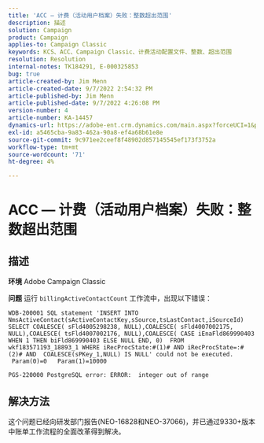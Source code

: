 ```yaml
---
title: 'ACC — 计费（活动用户档案）失败：整数超出范围'
description: 描述
solution: Campaign
product: Campaign
applies-to: Campaign Classic
keywords: KCS、ACC、Campaign Classic、计费活动配置文件、整数、超出范围
resolution: Resolution
internal-notes: TK184291, E-000325853
bug: true
article-created-by: Jim Menn
article-created-date: 9/7/2022 2:54:32 PM
article-published-by: Jim Menn
article-published-date: 9/7/2022 4:26:08 PM
version-number: 4
article-number: KA-14457
dynamics-url: https://adobe-ent.crm.dynamics.com/main.aspx?forceUCI=1&pagetype=entityrecord&etn=knowledgearticle&id=4147fbf5-bc2e-ed11-9db1-0022480866ad
exl-id: a5465cba-9a83-462a-90a8-ef4a68b61e8e
source-git-commit: 9c971ee2ceef8f48902d857145545ef173f3752a
workflow-type: tm+mt
source-wordcount: '71'
ht-degree: 4%

---
```


# ACC — 计费（活动用户档案）失败：整数超出范围

## 描述


<b>环境</b>
Adobe Campaign Classic

<b>问题</b>
运行 `billingActiveContactCount` 工作流中，出现以下错误：


```
WDB-200001 SQL statement 'INSERT INTO NmsActiveContact(sActiveContactKey,sSource,tsLastContact,iSourceId) SELECT COALESCE( sFld4005298238, NULL),COALESCE( sFld4007002175, NULL),COALESCE( tsFld4007002176, NULL),COALESCE( CASE iEnaFld869990403 WHEN 1 THEN biFld869990403 ELSE NULL END, 0)  FROM wkf183571193_18893_1 WHERE iRecProcState:#(1)# AND iRecProcState=:#(2)# AND  COALESCE(sPKey_1,NULL) IS NULL' could not be executed.   Param(0)=0   Param(1)=10000

PGS-220000 PostgreSQL error: ERROR:  integer out of range
```



## 解决方法


这个问题已经向研发部门报告(NEO-16828和NEO-37066)，并已通过9330+版本中账单工作流程的全面改革得到解决。
